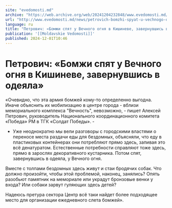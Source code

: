 ```yaml
---
site: "evedomosti.md"
archive: "https://web.archive.org/web/20241204232848/www.evedomosti.md/news/petrovich-bomzhi-spyat-u-vechnogo-ognya-v-kishineve-zavernuv"
url: "http://www.evedomosti.md/news/petrovich-bomzhi-spyat-u-vechnogo-ognya-v-kishineve-zavernuv"
language: ru
title: "Петрович: «Бомжи спят у Вечного огня в Кишиневе, завернувшись в одеяла»"
publication: '[[Moldavskie Vedomosti]]'
published: 2024-12-01T10:46
---
```


# Петрович: «Бомжи спят у Вечного огня в Кишиневе, завернувшись в одеяла»

«Очевидно, что эта армия бомжей кому-то определенно выгодна. Иначе объяснить их мобилизацию в центре города - вблизи мемориального комплекса "Вечность", невозможно, - пишет Алексей Петрович, руководитель Национального координационного комитета «Победа» РМ в ТГК «Солдат Победы». -

- Уже неоднократно мы вели разговоры с городскими властями о переносе места раздачи еды для бездомных, объясняли, что еду в пластиковых контейнерах они потребляют прямо здесь, запивая это всё денатуратом. Естественные потребности справляют тоже здесь, прямо в зарослях декоративного кустарника. Потом спят, завернувшись в одеяла, у Вечного огня.

Вместе с толпами бездомных здесь живут и стаи бродячих собак. Что должно произойти, чтобы этой проблемой, наконец, занялись? Опять разобьют памятник на мемориале или украдут бронзовые венки у входа? Или собаки зарвут гуляющих здесь детей?

Надеюсь претура сектора Центр всё таки найдет более подходящее место для организации ежедневного слета бомжей».